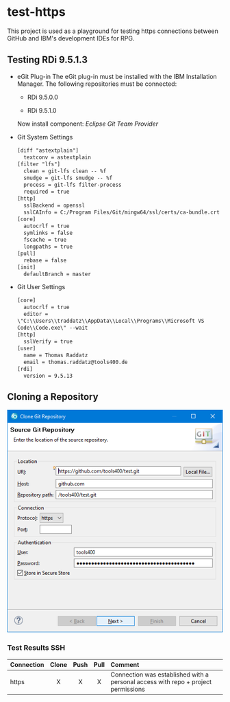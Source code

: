# test-https

This project is used as a playground for testing https connections between GitHub and IBM's development IDEs for RPG.

## Testing RDi 9.5.1.3

* eGit Plug-in
  The eGit plug-in must be installed with the IBM Installation Manager.
  The following repositories must be connected:

  * RDi 9.5.0.0

  * RDi 9.5.1.0

  Now install component: *Eclipse Git Team Provider*

* Git System Settings

  ```properties
  [diff "astextplain"]
    textconv = astextplain
  [filter "lfs"]
    clean = git-lfs clean -- %f
    smudge = git-lfs smudge -- %f
    process = git-lfs filter-process
    required = true
  [http]
    sslBackend = openssl
    sslCAInfo = C:/Program Files/Git/mingw64/ssl/certs/ca-bundle.crt
  [core]
    autocrlf = true
    symlinks = false
    fscache = true
    longpaths = true
  [pull]
    rebase = false
  [init]
    defaultBranch = master
  ```

* Git User Settings

  ```properties
  [core]
    autocrlf = true
    editor = \"C:\\Users\\traddatz\\AppData\\Local\\Programs\\Microsoft VS Code\\Code.exe\" --wait
  [http]
    sslVerify = true
  [user]
    name = Thomas Raddatz
    email = thomas.raddatz@tools400.de
  [rdi]
    version = 9.5.13
  ```

## Cloning a Repository

![Cloning a repository](configurations/rdi-9.5.1.3/Cloning_with_HTTPS.png)

### Test Results SSH

| Connection | Clone | Push  | Pull  | Comment                                                                           |
| :---       | :---: | :---: | :---: | :---                                                                              |
| https      |   X   |   X   |   X   | Connection was established with a personal access with repo + project permissions |
